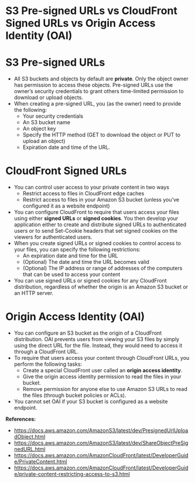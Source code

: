 # S3 Pre-signed URLs vs CloudFront Signed URLs vs Origin Access Identity (OAI)

# S3 Pre-signed URLs

* All S3 buckets and objects by default are **private**. Only the object owner has permission to access these objects. Pre-signed URLs use the owner’s security credentials to grant others  time-limited permission to download or upload objects.
* When creating a pre-signed URL, you (as the owner) need to provide the following:  
  * Your security credentials
  * An S3 bucket name
  * An object key
  * Specify the HTTP method (GET to download the object or PUT to upload an object)
  * Expiration date and time of the URL.

# CloudFront Signed URLs

* You can control user access to your private content in two ways
  * Restrict access to files in CloudFront edge caches
  * Restrict access to files in your Amazon S3 bucket (unless you’ve configured it as a website endpoint)
* You can configure CloudFront to require that users access your files using either **signed URLs** or **signed cookies**. You then develop your application either to create and distribute signed URLs to authenticated users or to send Set-Cookie headers that set signed cookies on the viewers for authenticated users.
* When you create signed URLs or signed cookies to control access to your files, you can specify the following restrictions:
  * An expiration date and time for the URL
  * (Optional) The date and time the URL becomes valid
  * (Optional) The IP address or range of addresses of the computers that can be used to access your content
* You can use signed URLs or signed cookies for any CloudFront distribution, regardless of whether the origin is an Amazon S3 bucket or an HTTP  server.

# Origin Access Identity (OAI)

* You can configure an S3 bucket as the origin of a CloudFront distribution. OAI prevents users from viewing your S3 files by simply using the direct URL for the file. Instead, they would need to access it through a CloudFront URL.
* To require that users access your content through CloudFront URLs, you perform the following tasks:
  * Create a special CloudFront user called an **origin access identity**.
  * Give the origin access identity permission to read the files in your bucket.
  * Remove permission for anyone else to use Amazon S3 URLs to read the files (through bucket policies or ACLs).
* You cannot set OAI if your S3 bucket is configured as a website endpoint.



 

**References:**

* https://docs.aws.amazon.com/AmazonS3/latest/dev/PresignedUrlUploadObject.html
* https://docs.aws.amazon.com/AmazonS3/latest/dev/ShareObjectPreSignedURL.html
* https://docs.aws.amazon.com/AmazonCloudFront/latest/DeveloperGuide/PrivateContent.html
* https://docs.aws.amazon.com/AmazonCloudFront/latest/DeveloperGuide/private-content-restricting-access-to-s3.html